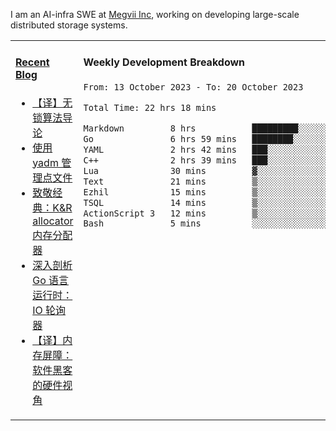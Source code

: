 I am an AI-infra SWE at [Megvii Inc](https://en.megvii.com/), working on developing large-scale distributed storage systems.

<table width="960px">
<tr>
<td valign="top" width="50%">

#### <a href="https://www.kongjun18.me" target="_blank">Recent Blog</a>

<!-- BLOG-POST-LIST:START -->
- [【译】无锁算法导论](https://kongjun18.github.io/posts/2023/07/14/)
- [使用 yadm 管理点文件](https://kongjun18.github.io/posts/2023/04/07/)
- [致敬经典：K&amp;R allocator 内存分配器](https://kongjun18.github.io/posts/2022/12/12/)
- [深入剖析 Go 语言运行时：IO 轮询器](https://kongjun18.github.io/posts/2022/11/21/)
- [【译】内存屏障：软件黑客的硬件视角](https://kongjun18.github.io/posts/2022/11/03/)
<!-- BLOG-POST-LIST:END -->

</td>
<td valign="top" width="50%">

#### Weekly Development Breakdown

<!--START_SECTION:waka-->

```txt
From: 13 October 2023 - To: 20 October 2023

Total Time: 22 hrs 18 mins

Markdown         8 hrs           █████████░░░░░░░░░░░░░░░░   35.88 %
Go               6 hrs 59 mins   ████████░░░░░░░░░░░░░░░░░   31.34 %
YAML             2 hrs 42 mins   ███░░░░░░░░░░░░░░░░░░░░░░   12.10 %
C++              2 hrs 39 mins   ███░░░░░░░░░░░░░░░░░░░░░░   11.89 %
Lua              30 mins         ▓░░░░░░░░░░░░░░░░░░░░░░░░   02.26 %
Text             21 mins         ▒░░░░░░░░░░░░░░░░░░░░░░░░   01.61 %
Ezhil            15 mins         ▒░░░░░░░░░░░░░░░░░░░░░░░░   01.18 %
TSQL             14 mins         ▒░░░░░░░░░░░░░░░░░░░░░░░░   01.10 %
ActionScript 3   12 mins         ▒░░░░░░░░░░░░░░░░░░░░░░░░   00.93 %
Bash             5 mins          ░░░░░░░░░░░░░░░░░░░░░░░░░   00.45 %
```

<!--END_SECTION:waka-->
</td>
</tr>

</table>
